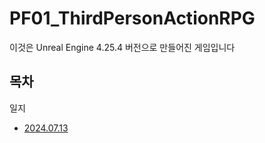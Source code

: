# PF01_ThirdPersonActionRPG

이것은 Unreal Engine 4.25.4 버전으로 만들어진 게임입니다

## 목차
일지
   - [2024.07.13](https://github.com/jslee629/PF01_ThirdPersonActionRPG/blob/main/About/Start.md)
